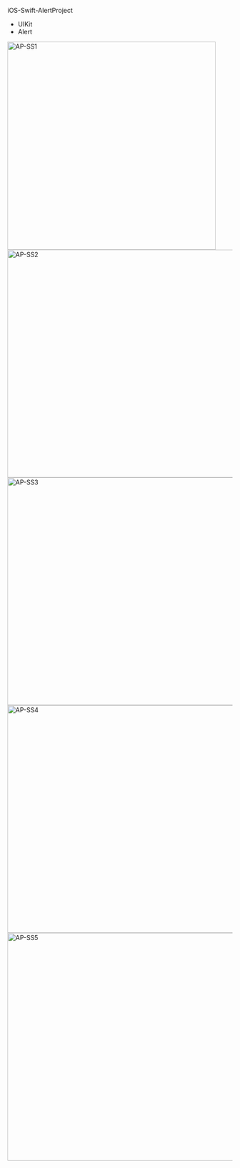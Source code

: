 iOS-Swift-AlertProject

- UIKit
- Alert

<img width="466" alt="AP-SS1" src="https://user-images.githubusercontent.com/82319635/224322365-65e1b521-c563-40d5-93c4-51b1251ebb20.png"> <img width="510" alt="AP-SS2" src="https://user-images.githubusercontent.com/82319635/224322374-e448ff7d-aa0c-4d60-8e10-ca219b670b9f.png"> <img width="510" alt="AP-SS3" src="https://user-images.githubusercontent.com/82319635/224322379-53de27b8-051f-44e3-a583-02a1a46f71a3.png"> <img width="510" alt="AP-SS4" src="https://user-images.githubusercontent.com/82319635/224322382-5e1c2c7d-af9e-4167-8064-f7a3fc0c1f02.png"> <img width="510" alt="AP-SS5" src="https://user-images.githubusercontent.com/82319635/224322386-cbd4911f-4d11-47a6-b87a-4e5b32a8a66c.png">
